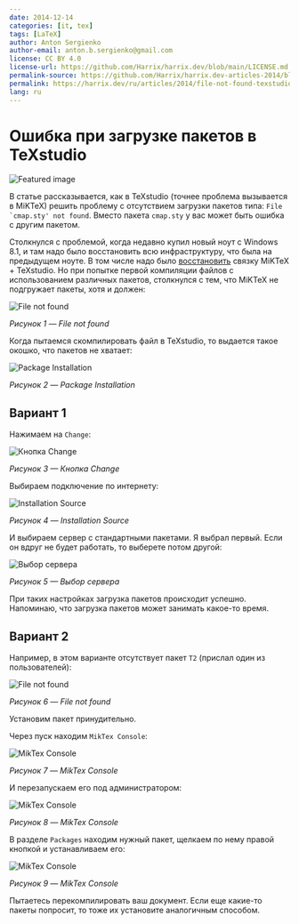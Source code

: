 ```yaml
---
date: 2014-12-14
categories: [it, tex]
tags: [LaTeX]
author: Anton Sergienko
author-email: anton.b.sergienko@gmail.com
license: CC BY 4.0
license-url: https://github.com/Harrix/harrix.dev/blob/main/LICENSE.md
permalink-source: https://github.com/Harrix/harrix.dev-articles-2014/blob/main/file-not-found-texstudio/file-not-found-texstudio.md
permalink: https://harrix.dev/ru/articles/2014/file-not-found-texstudio/
lang: ru
---
```


# Ошибка при загрузке пакетов в TeXstudio

![Featured image](featured-image.svg)

В статье рассказывается, как в TeXstudio (точнее проблема вызывается в MiKTeX) решить проблему с отсутствием загрузки пакетов типа: `` File `cmap.sty' not found ``. Вместо пакета `cmap.sty` у вас может быть ошибка с другим пакетом.

Столкнулся с проблемой, когда недавно купил новый ноут с Windows 8.1, и там надо было восстановить всю инфраструктуру, что была на предыдущем ноуте. В том числе надо было [восстановить](https://github.com/Harrix/harrix.dev-articles-2018/blob/main/install-latex/install-latex.md)<!-- https://harrix.dev/ru/articles/2018/install-latex/ --> связку MiKTeX + TeXstudio. Но при попытке первой компиляции файлов с использованием различных пакетов, столкнулся с тем, что MiKTeX не подгружает пакеты, хотя и должен:

![File not found](img/file-not-found_01.png)

_Рисунок 1 — File not found_

Когда пытаемся скомпилировать файл в TeXstudio, то выдается такое окошко, что пакетов не хватает:

![Package Installation](img/package-installation.png)

_Рисунок 2 — Package Installation_

## Вариант 1

Нажимаем на `Change`:

![Кнопка Change](img/change.png)

_Рисунок 3 — Кнопка Change_

Выбираем подключение по интернету:

![Installation Source](img/installation-source_01.png)

_Рисунок 4 — Installation Source_

И выбираем сервер с стандартными пакетами. Я выбрал первый. Если он вдруг не будет работать, то выберете потом другой:

![Выбор сервера](img/installation-source_02.png)

_Рисунок 5 — Выбор сервера_

При таких настройках загрузка пакетов происходит успешно. Напоминаю, что загрузка пакетов может занимать какое-то время.

## Вариант 2

Например, в этом варианте отсутствует пакет `T2` (прислал один из пользователей):

![File not found](img/file-not-found_02.png)

_Рисунок 6 — File not found_

Установим пакет принудительно.

Через пуск находим `MikTex Console`:

![MikTex Console](img/miktex-console_01.png)

_Рисунок 7 — MikTex Console_

И перезапускаем его под администратором:

![MikTex Console](img/miktex-console_02.png)

_Рисунок 8 — MikTex Console_

В разделе `Packages` находим нужный пакет, щелкаем по нему правой кнопкой и устанавливаем его:

![MikTex Console](img/miktex-console_03.png)

_Рисунок 9 — MikTex Console_

Пытаетесь перекомпилировать ваш документ. Если еще какие-то пакеты попросит, то тоже их установите аналогичным способом.
